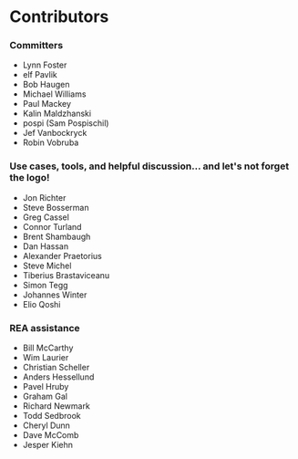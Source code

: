 # Contributors

### Committers

* Lynn Foster
* elf Pavlik
* Bob Haugen
* Michael Williams
* Paul Mackey
* Kalin Maldzhanski
* pospi (Sam Pospischil)
* Jef Vanbockryck
* Robin Vobruba

### Use cases, tools, and helpful discussion... and let's not forget the logo!

* Jon Richter
* Steve Bosserman
* Greg Cassel
* Connor Turland
* Brent Shambaugh
* Dan Hassan
* Alexander Praetorius
* Steve Michel
* Tiberius Brastaviceanu
* Simon Tegg
* Johannes Winter
* Elio Qoshi

### REA assistance

* Bill McCarthy
* Wim Laurier
* Christian Scheller
* Anders Hessellund
* Pavel Hruby
* Graham Gal
* Richard Newmark
* Todd Sedbrook
* Cheryl Dunn
* Dave McComb
* Jesper Kiehn
